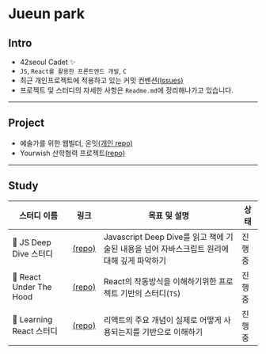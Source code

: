 <p align="center">
    <h1>Jueun park</h1>
</p>

## Intro
* 42seoul Cadet ✨
* `JS`, `React를 활용한 프론트엔드 개발`, `C`
* 최근 개인프로젝트에 적용하고 있는 커밋 컨벤션[(Issues)](https://github.com/humonnom/ruth-form/issues/1#issue-1251518315)
* 프로젝트 및 스터디의 자세한 사항은 `Readme.md`에 정리해나가고 있습니다.


---
## Project
* 예술가를 위한 웹빌더, 온잇[(개인 repo)](https://github.com/humonnom/ONIT-frontend-forked)
* Yourwish 산학협력 프로젝트[(repo)](https://github.com/42seoul-gifty/frontend-juepark)
<!--
* mginx Readme 정리 후에 넣기
-->

---
## Study
|스터디 이름|링크|목표 및 설명|상태|
|---|---|---|---|
|📖 JS Deep Dive 스터디|[(repo)](https://github.com/hyunahOh/javascript-deep-dive)|Javascript Deep Dive를 읽고 책에 기술된 내용을 넘어 자바스크립트 원리에 대해 깊게 파악하기|진행중|
|🧰 React Under The Hood|[(repo)](https://github.com/humonnom/ruth-form)|React의 작동방식을 이해하기위한 프로젝트 기반의 스터디(`TS`)|진행중|
|📖 Learning React 스터디|[(repo)](https://github.com/Learning-React-42study/Learning-React)|리액트의 주요 개념이 실제로 어떻게 사용되는지를 기반으로 이해하기|진행중|

<!--
<details>
<summary>Soft Skills</summary>
<div markdown="1">

  

</div>
</details>
-->
